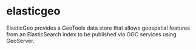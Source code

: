 # elasticgeo
ElasticGeo provides a GeoTools data store that allows geospatial features from an ElasticSearch index to be published via OGC services using GeoServer.  
